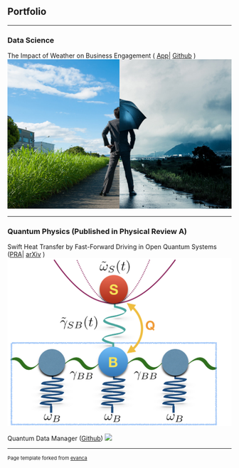 ## Portfolio

---

### Data Science

The Impact of Weather on Business Engagement
( [App](https://business-and-weather.herokuapp.com)| [Github](https://github.com/Tamiro2019/Business-and-Weather) )
<img src="images/business-weather-image.jpg?raw=true"/>


___

### Quantum Physics (Published in Physical Review A)

Swift Heat Transfer by Fast-Forward Driving in Open Quantum Systems 
([PRA](https://journals.aps.org/pra/abstract/10.1103/PhysRevA.100.012126)| [arXiv](https://arxiv.org/abs/1902.05964) )
<kbd>
  <img src="images/Heat_Transfer.jpeg?raw=true"/>
</kbd>

Quantum Data Manager 
([Github](https://github.com/Tamiro2019/Quantum-Data-Manager))
<kbd>
  <img src="images/Quantum_1.jpeg?raw=true"/>
</kbd>


---
<p style="font-size:11px">Page template forked from <a href="https://github.com/evanca/quick-portfolio">evanca</a></p>
<!-- Remove above link if you don't want to attibute -->
